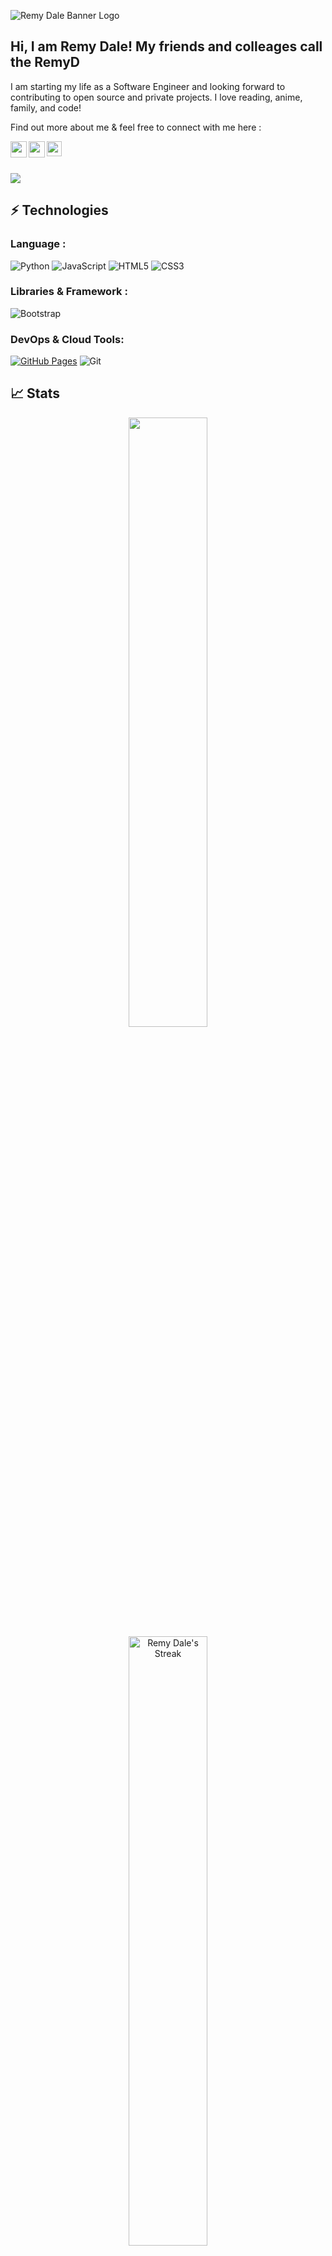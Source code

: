 ![Remy Dale Banner Logo](https://i.imgur.com/6Z8WPdw.png)

## Hi, I am Remy Dale! My friends and colleages call the RemyD

I am starting my life as a Software Engineer and looking forward to contributing to open source and private projects. I love reading, anime, family, and code!


Find out more about me & feel free to connect with me here :

<a href="https://twitter.com/TheOnlyRemyD">
  <img align="left" width="26px" src="https://logodownload.org/wp-content/uploads/2014/09/twitter-logo-6.png" />
</a>
<a href="mailto:jem.dale@gmail.com">
  <img align="left" width="26px" src="https://cdn-icons-png.flaticon.com/512/281/281769.png" />
</a>
<a href="https://www.linkedin.com/in/remydale/">
  <img align="left" width="24px" src="https://cdn-icons-png.flaticon.com/512/174/174857.png"  />
</a>
<br>
<br>
<br>


<img src="https://activity-graph.herokuapp.com/graph?username=theremyd&bg_color=22272E&color=CFE384&line=EEEDDE&point=FF4E81&area=true&hide_border=true">

## ⚡ Technologies

### Language :
![Python](https://img.shields.io/badge/-Python-black?style=flat-square&logo=Python)
![JavaScript](https://img.shields.io/badge/-JavaScript-black?style=flat-square&logo=javascript)
![HTML5](https://img.shields.io/badge/-HTML5-E34F26?style=flat-square&logo=html5&logoColor=white)
![CSS3](https://img.shields.io/badge/-CSS3-1572B6?style=flat-square&logo=css3)

### Libraries & Framework :
![Bootstrap](https://img.shields.io/badge/-Bootstrap-563D7C?style=flat-square&logo=bootstrap)

### DevOps & Cloud Tools:

<a href="#"><img alt="GitHub Pages" src="https://img.shields.io/badge/GitHub%20Pages-%23327FC7.svg?logo=github&logoColor=white"></a>
![Git](https://img.shields.io/badge/-Git-black?style=flat-square&logo=git)


## 📈 Stats
<p align="center">
    <img width="50%" src="https://github-readme-stats.vercel.app/api?username=theremyd&show_icons=true&bg_color=22272E&title_color=73854C&icon_color=FE4880&text_color=FAF0B9&locale=en">     <br>
    <img width="50%"   src="https://github-readme-streak-stats.herokuapp.com?user=theremyd&theme=merko&hide_border=true&date_format=M%20j%5B%2C%20Y%5D&background=22272E&ring=FF5189&fire=FF5189&currStreakNum=FF5189&sideNums=F8F2C4" alt="Remy Dale's Streak" />
    <br>
    <img width="50%" align="center"  src="https://github-readme-stats.vercel.app/api/top-langs/?username=theremyd&show_icons=true&bg_color=22272E&title_color=73854C&icon_color=FE4880&text_color=FAF0B9&locale=en" alt="Remy Dale's Stats" />
</p>

![visitors](https://visitor-badge.laobi.icu/badge?page_id=TheRemyD.TheRemyD)
